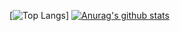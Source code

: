 [![Top Langs](https://github-readme-stats.vercel.app/api/top-langs/?username=gmu1026&layout=compact)]
[![Anurag's github stats](https://github-readme-stats.vercel.app/api?username=gmu1026&show_icons=true&theme=radical)](https://github.com/anuraghazra/github-readme-stats)

<!--
**gmu1026/gmu1026** is a ✨ _special_ ✨ repository because its `README.md` (this file) appears on your GitHub profile.

Here are some ideas to get you started:

- 🔭 I’m currently working on ...
- 🌱 I’m currently learning ...
- 👯 I’m looking to collaborate on ...
- 🤔 I’m looking for help with ...
- 💬 Ask me about ...
- 📫 How to reach me: ...
- 😄 Pronouns: ...
- ⚡ Fun fact: ...
-->
